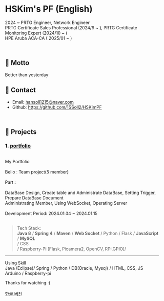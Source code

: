 # HSKim's PF (English)
>
2024 ~ PRTG Engineer, Network Engineer <br>
PRTG Certificate Sales Professional (2024/9 ~ ), PRTG Certificate Monitoring Expert (2024/10 ~ ) <br>
HPE Aruba ACA-CA ( 2025/01 ~ )


</br>

## :pushpin: Motto
Better than yesterday
<br>

## :pushpin: Contact
- Email: hansoll1215@naver.com
- Github: https://github.com/1SSoll2/HSKimPF

</br>

## :pushpin: Projects
### 1. [portfolio](https://github.com/2023-SMHRD-KDT-IOT-4/Bello/tree/new_socket_version)
<br>
My Portfolio <br><br>
Bello : Team project(5 member) <br><br>
Part : <br><br>
DataBase Design, Create table and Administrate DataBase, Setting Trigger, Prepare DataBase Document <br>
Administrating Member, Using WebSocket, Operating Server <br><br>
Development Period: 2024.01.04 ~ 2024.01.15<br><br>
 
>Tech Stack:  
><b>Java 8</b> / <b>Spring 4</b> / <b>Maven</b> / <b>Web Socket</b> / Python / Flask / <b>JavaScript</b> / <b>MySQL</b> <br>
>/ CSS  <br>
>/ Raspberry-Pi (Flask, Picamera2, OpenCV, RPi.GPIO)/
><br>

---

Using Skill
<br>
Java (Eclipse)/ Spring / Python / DB(Oracle, Mysql) / HTML, CSS, JS <br>
Arduino / Raspberry-pi <br>

Thanks for watching :)
<br><br>
<a href="https://github.com/1SSoll2/HSKimPF">한글 버전</a>

